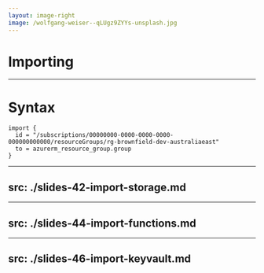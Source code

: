 ```yaml
---
layout: image-right
image: /wolfgang-weiser--qLUgz9ZYYs-unsplash.jpg
---
```


# Importing

<PhotoCredit
authorLink="https://unsplash.com/@hamburgmeinefreundin?utm_content=creditCopyText&utm_medium=referral&utm_source=unsplash"
authorName="Wolfgang Weiser"
unsplashLink="https://unsplash.com/photos/a-large-cargo-ship-loaded-with-lots-of-containers--qLUgz9ZYYs?utm_content=creditCopyText&utm_medium=referral&utm_source=unsplash"
align="right"
/>

---

# Syntax

<QRCode value="https://developer.hashicorp.com/terraform/language/import" bottomAdjust="0px" />

```hcl
import {
  id = "/subscriptions/00000000-0000-0000-0000-000000000000/resourceGroups/rg-brownfield-dev-australiaeast"
  to = azurerm_resource_group.group
}
```

---
src: ./slides-42-import-storage.md
---

---
src: ./slides-44-import-functions.md
---

---
src: ./slides-46-import-keyvault.md
---
